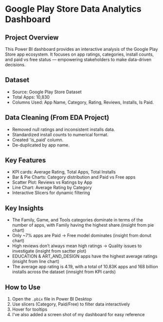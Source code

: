 # Google Play Store Data Analytics Dashboard

## Project Overview  
This Power BI dashboard provides an interactive analysis of the Google Play Store app ecosystem. It focuses on app ratings, categories, install counts, and paid vs free status — empowering stakeholders to make data-driven decisions.

## Dataset  
- Source: Google Play Store Dataset  
- Total Apps: 10,830  
- Columns Used: App Name, Category, Rating, Reviews, Installs, Is Paid.

## Data Cleaning (From EDA Project)  
- Removed null ratings and inconsistent installs data.  
- Standardized install counts to numerical format.  
- Created 'is_paid' column.  
- De-duplicated by app name.  

## Key Features  
- KPI cards: Average Rating, Total Apps, Total Installs  
- Bar & Pie Charts: Category distribution and Paid vs Free apps  
- Scatter Plot: Reviews vs Ratings by App  
- Line Chart: Average Rating by Category  
- Interactive Slicers for dynamic filtering

## Key Insights  
- The Family, Game, and Tools categories dominate in terms of the number of apps, with Family having the highest share.(insight from pie chart)  
- Only ~7% apps are Paid → Free model dominates (insight from donut chart) 
- High reviews don’t always mean high ratings → Quality issues to investigate (insight from sactter plot) 
- EDUCATION & ART_AND_DESIGN apps have the highest average ratings (insight from line chart)
- The average app rating is 4.19, with a total of 10.83K apps and 168 billion installs across the dataset (innsight from KPI cards)

## How to Use  
1. Open the `.pbix` file in Power BI Desktop  
2. Use slicers (Category, Paid/Free) to filter data interactively  
3. Hover for tooltips
4. I've also added a screen shot of my dashboard for easy reference


